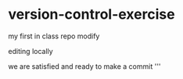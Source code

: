 # version-control-exercise
my first in class repo
modify




editing locally



we are satisfied and ready to make a commit
'''
